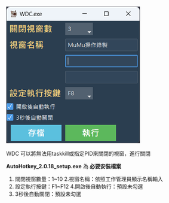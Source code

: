 ![WDC.exe v1.5](./WDC_exe_v1_5.png)

WDC 可以將無法用taskkill或指定PID來關閉的視窗，進行關閉

**AutoHotkey_2.0.18_setup.exe** 為 **必要安裝檔案**

1. 關閉視窗數量：1~10
2.視窗名稱：依照工作管理員顯示名稱輸入
3. 設定執行按鍵：F1~F12
4.開啟後自動執行：預設未勾選
5. 3秒後自動關閉：預設未勾選